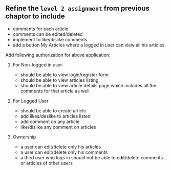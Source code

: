 ## Refine the `level 2 assignment` from previous chaptor to include

- comments for each article
- comments can be edited/deleted
- implement to like/dislike comments
- add a button My Articles where a logged in user can view all his articles.

Add following authorization for above application:

1. For Non-logged in user

   - should be able to view login/register form
   - should be able to view articles listing
   - should be able to view article details page which includes all the comments for that article as well.

2. For Logged User

   - should be able to create article
   - add likes/deslike to articles listed
   - add comment on any article
   - like/dislike any comment on articles

3. Ownership
   - a user can edit/delete only his articles
   - a user can edit/delete only his comments
   - a third user who logs in should not be able to edit/delete comments or articles of other users
